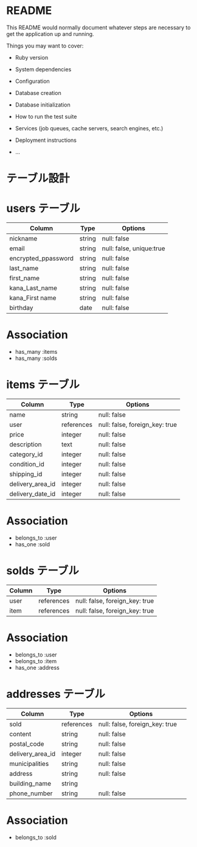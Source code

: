 # README

This README would normally document whatever steps are necessary to get the
application up and running.

Things you may want to cover:

* Ruby version

* System dependencies

* Configuration

* Database creation

* Database initialization

* How to run the test suite

* Services (job queues, cache servers, search engines, etc.)

* Deployment instructions

* ...
# テーブル設計

# users テーブル
| Column                | Type   | Options                       |
| --------              | ------ | ----------------------------  |
| nickname              | string | null: false                   |
| email                 | string | null: false, unique:true      | 
| encrypted_ppassword   | string | null: false                   |
| last_name             | string | null: false                   |
| first_name            | string | null: false                   |
| kana_Last_name        | string | null: false                   |
| kana_First name       | string | null: false                   |
| birthday              | date   | null: false                   |

# Association
- has_many  :items
- has_many  :solds

# items テーブル
| Column　　　       | Type       | Options                         |
| ----------------  | ------     | ------------------------------- |
| name              | string     | null: false                     |
| user              | references | null: false, foreign_key: true  |
| price             | integer    | null: false                     |
| description       | text       | null: false                     |
| category_id       | integer    | null: false                     |
| condition_id      | integer    | null: false                     |
| shipping_id       | integer    | null: false                     |
| delivery_area_id  | integer    | null: false                     |
| delivery_date_id  | integer    | null: false                     |

# Association
- belongs_to :user
- has_one    :sold

# solds テーブル
| Column          | Type       | Options                        |
| --------------- | ---------- | ------------------------------ |
| user            | references | null: false, foreign_key: true |
| item            | references | null: false, foreign_key: true |

# Association
- belongs_to :user
- belongs_to :item
- has_one    :address

# addresses テーブル
| Column           | Type       | Options                        |
| ---------------- | ---------- | ------------------------------ |
| sold             | references | null: false, foreign_key: true |
| content          | string     | null: false                    |
| postal_code      | string     | null: false                    |
| delivery_area_id | integer    | null: false  　　　　　  　　　　 |
| municipalities   | string     | null: false                    |
| address          | string     | null: false                    |
| building_name    | string     |                                |
| phone_number     | string     | null: false                    |

# Association
- belongs_to :sold